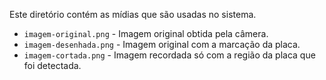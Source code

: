 Este diretório contém as mídias que são usadas no sistema.

- `imagem-original.png` - Imagem original obtida pela câmera.
- `imagem-desenhada.png` - Imagem original com a marcação da placa. 
- `imagem-cortada.png` - Imagem recordada só com a região da placa que foi detectada.
